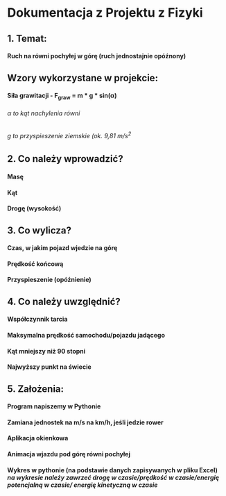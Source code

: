 # Dokumentacja z Projektu z Fizyki 
## **1. Temat:**
#### Ruch na równi pochyłej w górę (ruch jednostajnie opóźnony)
## **Wzory wykorzystane w projekcie:**
#### Siła grawitacji - F<sub>graw</sub> = m * g * sin(α)
###### α to kąt nachylenia równi 
###### g to przyspieszenie ziemskie (ok. 9,81 m/s<sup>2</sup>

## **2. Co należy wprowadzić?**
#### Masę
#### Kąt
#### Drogę (wysokość)
## **3. Co wylicza?**
#### Czas, w jakim pojazd wjedzie na górę 
#### Prędkość końcową 
#### Przyspieszenie (opóźnienie)
## **4. Co należy uwzględnić?**
#### Współczynnik tarcia
#### Maksymalna prędkość samochodu/pojazdu jadącego
#### Kąt mniejszy niż 90 stopni 
#### Najwyższy punkt na świecie
## **5. Założenia:**
#### Program napiszemy w Pythonie
#### Zamiana jednostek na m/s na km/h, jeśli jedzie rower
#### Aplikacja okienkowa
#### Animacja wjazdu pod górę równi pochyłej 
#### Wykres w pythonie (na podstawie danych zapisywanych w pliku Excel) _na wykresie należy zawrzeć drogę w czasie/prędkość w czasie/energię potencjalną w czasie/ energię kinetyczną w czasie_
